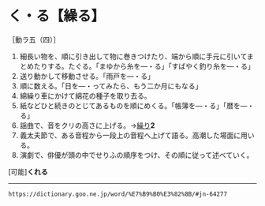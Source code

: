 # く・る【繰る】

［動ラ五（四）］
1.  細長い物を、順に引き出して物に巻きつけたり、端から順に手元に引いてまとめたりする。たぐる。「まゆから糸を―・る」「すばやく釣り糸を―・る」
2.  送り動かして移動させる。「雨戸を―・る」
3.  順に数える。「日を―・ってみたら、もう二か月にもなる」
4.  綿繰り車にかけて綿花の種子を取り去る。
5.  紙などひと続きのとじてあるものを順にめくる。「帳簿を―・る」「暦を―・る」
6.  謡曲で、音をクリの高さに上げる。→[繰り](くり（繰り）)**2**
7.  義太夫節で、ある音程から一段上の音程へ上げて語る。高潮した場面に用いる。
8.  演劇で、俳優が頭の中でせりふの順序をつけ、その順に従って述べていく。
    

\[可能\]**くれる**

---
`https://dictionary.goo.ne.jp/word/%E7%B9%B0%E3%82%8B/#jn-64277`